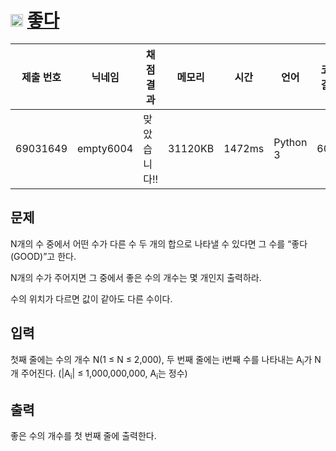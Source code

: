 # <img width="20px"  src="https://d2gd6pc034wcta.cloudfront.net/tier/12.svg" class="solvedac-tier"> [좋다](https://www.acmicpc.net/problem/1253) 

| 제출 번호 | 닉네임 | 채점 결과 | 메모리 | 시간 | 언어 | 코드 길이 |
|---|---|---|---|---|---|---|
|69031649|empty6004|맞았습니다!! |31120KB|1472ms|Python 3|601B|

## 문제
<p>N개의 수 중에서 어떤 수가 다른 수 두 개의 합으로 나타낼 수 있다면 그 수를 “좋다(GOOD)”고 한다.</p>

<p>N개의 수가 주어지면 그 중에서 좋은 수의 개수는 몇 개인지 출력하라.</p>

<p>수의 위치가 다르면 값이 같아도 다른 수이다.</p>

## 입력
<p>첫째 줄에는 수의 개수 N(1 ≤ N ≤ 2,000), 두 번째 줄에는 i번째 수를 나타내는 A<sub>i</sub>가 N개 주어진다. (|A<sub>i</sub>| ≤ 1,000,000,000, A<sub>i</sub>는 정수)</p>

## 출력
<p>좋은 수의 개수를 첫 번째 줄에 출력한다.</p>

